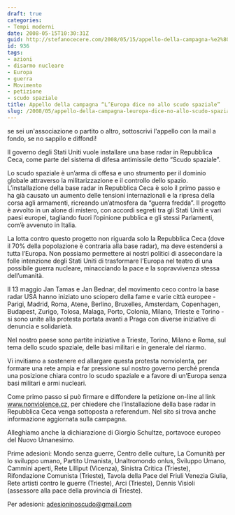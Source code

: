 ```yaml
---
draft: true
categories:
- Tempi moderni
date: 2008-05-15T10:30:31Z
guid: http://stefanocecere.com/2008/05/15/appello-della-campagna-%e2%80%9cl%e2%80%99europa-dice-no-allo-scudo-spaziale%e2%80%9d/
id: 936
tags:
- azioni
- disarmo nucleare
- Europa
- guerra
- Movimento
- petizione
- scudo spaziale
title: Appello della campagna “L’Europa dice no allo scudo spaziale”
slug: /2008/05/appello-della-campagna-leuropa-dice-no-allo-scudo-spaziale/
---
```


se sei un'associazione o partito o altro, sottoscrivi l'appello con la mail a fondo, se no sappilo e diffondi!

Il governo degli Stati Uniti vuole installare una base radar in Repubblica Ceca, come parte del sistema di difesa antimissile detto “Scudo spaziale”.

Lo scudo spaziale è un’arma di offesa e uno strumento per il dominio globale attraverso la militarizzazione e il controllo dello spazio. L’installazione della base radar in Repubblica Ceca è solo il primo passo e ha già causato un aumento delle tensioni internazionali e la ripresa della corsa agli armamenti, ricreando un’atmosfera da “guerra fredda”. Il progetto è avvolto in un alone di mistero, con accordi segreti tra gli Stati Uniti e vari paesi europei, tagliando fuori l’opinione pubblica e gli stessi Parlamenti, com’è avvenuto in Italia.

La lotta contro questo progetto non riguarda solo la Repubblica Ceca (dove il 70% della popolazione è contraria alla base radar), ma deve estendersi a tutta l’Europa. Non possiamo permettere ai nostri politici di assecondare la folle intenzione degli Stati Uniti di trasformare l’Europa nel teatro di una possibile guerra nucleare, minacciando la pace e la sopravvivenza stessa dell’umanità.

Il 13 maggio Jan Tamas e Jan Bednar, del movimento ceco contro la base radar USA hanno iniziato uno sciopero della fame e varie città europee - Parigi, Madrid, Roma, Atene, Berlino, Bruxelles, Amsterdam, Copenhagen, Budapest, Zurigo, Tolosa, Malaga, Porto, Colonia, Milano, Trieste e Torino - si sono unite alla protesta portata avanti a Praga con diverse iniziative di denuncia e solidarietà.

Nel nostro paese sono partite iniziative a Trieste, Torino, Milano e Roma, sul tema dello scudo spaziale, delle basi militari e in generale del riarmo.

Vi invitiamo a sostenere ed allargare questa protesta nonviolenta, per formare una rete ampia e far pressione sul nostro governo perché prenda una posizione chiara contro lo scudo spaziale e a favore di un’Europa senza basi militari e armi nucleari.

Come primo passo si può firmare e diffondere la petizione on-line al link www.nonviolence.cz, per chiedere che l’installazione della base radar in Repubblica Ceca venga sottoposta a referendum. Nel sito si trova anche informazione aggiornata sulla campagna.

Alleghiamo anche la dichiarazione di Giorgio Schultze, portavoce europeo del Nuovo Umanesimo.

Prime adesioni: Mondo senza guerre, Centro delle culture, La Comunità per lo sviluppo umano, Partito Umanista, Unaltromondo onlus, Sviluppo Umano, Cammini aperti, Rete Lilliput (Vicenza), Sinistra Critica (Trieste), Rifondazione Comunista (Trieste), Tavola della Pace del Friuli Venezia Giulia, Rete artisti contro le guerre (Trieste), Arci (Trieste), Dennis Visioli (assessore alla pace della provincia di Trieste).

Per adesioni: <adesioninoscudo@gmail.com>